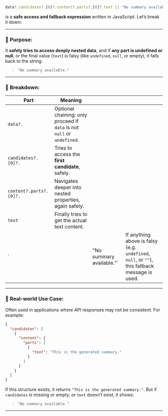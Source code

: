 ```javascript
data?.candidates?.[0]?.content?.parts?.[0]?.text || "No summary available."
```

is a **safe access and fallback expression** written in JavaScript. Let’s break it down:

---

### 🔹 Purpose:

It **safely tries to access deeply nested data**, and if **any part is undefined or null**, or the final value (`text`) is falsy (like `undefined`, `null`, or empty), it falls back to the string:

> `"No summary available."`

---

### 🔹 Breakdown:

| Part                    | Meaning                                                                 |                           |                                                                                                |
| ----------------------- | ----------------------------------------------------------------------- | ------------------------- | ---------------------------------------------------------------------------------------------- |
| `data?.`                | Optional chaining: only proceed if `data` is not `null` or `undefined`. |                           |                                                                                                |
| `candidates?.[0]?.`     | Tries to access the **first candidate**, safely.                        |                           |                                                                                                |
| `content?.parts?.[0]?.` | Navigates deeper into nested properties, again safely.                  |                           |                                                                                                |
| `text`                  | Finally tries to get the actual text content.                           |                           |                                                                                                |
| \`                      |                                                                         | "No summary available."\` | If anything above is falsy (e.g. `undefined`, `null`, or `""`), this fallback message is used. |

---

### 🔹 Real-world Use Case:

Often used in applications where API responses may not be consistent. For example:

```json
{
  "candidates": [
    {
      "content": {
        "parts": [
          {
            "text": "This is the generated summary."
          }
        ]
      }
    }
  ]
}
```

If this structure exists, it returns `"This is the generated summary."`.
But if `candidates` is missing or empty, or `text` doesn’t exist, it shows:

> `"No summary available."`

---
